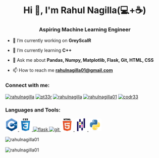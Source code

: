 <h1 align="center">Hi 👋, I'm Rahul Nagilla(💻+☕️)</h1>
<h3 align="center">Aspiring Machine Learning Engineer</h3>



- 🔭 I’m currently working on **GreyScalR**

- 🌱 I’m currently learning **C++**

- 💬 Ask me about **Pandas, Numpy, Matplotlib, Flask, Git, HTML, CSS**

- 📫 How to reach me **rahulnagilla01@gmail.com**

<h3 align="left">Connect with me:</h3>
<p align="left">
<a href="https://linkedin.com/in/rahulnagilla" target="blank"><img align="center" src="https://raw.githubusercontent.com/rahuldkjain/github-profile-readme-generator/master/src/images/icons/Social/linked-in-alt.svg" alt="rahulnagilla" height="30" width="40" /></a>
<a href="https://stackoverflow.com/users/pt33r" target="blank"><img align="center" src="https://raw.githubusercontent.com/rahuldkjain/github-profile-readme-generator/master/src/images/icons/Social/stack-overflow.svg" alt="pt33r" height="30" width="40" /></a>
<a href="https://kaggle.com/rahulnagilla" target="blank"><img align="center" src="https://raw.githubusercontent.com/rahuldkjain/github-profile-readme-generator/master/src/images/icons/Social/kaggle.svg" alt="rahulnagilla" height="30" width="40" /></a>
<a href="https://www.hackerrank.com/rahulnagilla01" target="blank"><img align="center" src="https://raw.githubusercontent.com/rahuldkjain/github-profile-readme-generator/master/src/images/icons/Social/hackerrank.svg" alt="rahulnagilla01" height="30" width="40" /></a>
<a href="https://codeforces.com/profile/codr33" target="blank"><img align="center" src="https://raw.githubusercontent.com/rahuldkjain/github-profile-readme-generator/master/src/images/icons/Social/codeforces.svg" alt="codr33" height="30" width="40" /></a>
</p>

<h3 align="left">Languages and Tools:</h3>
<p align="left"> <a href="https://www.w3schools.com/cpp/" target="_blank" rel="noreferrer"> <img src="https://raw.githubusercontent.com/devicons/devicon/master/icons/cplusplus/cplusplus-original.svg" alt="cplusplus" width="40" height="40"/> </a> <a href="https://www.w3schools.com/css/" target="_blank" rel="noreferrer"> <img src="https://raw.githubusercontent.com/devicons/devicon/master/icons/css3/css3-original-wordmark.svg" alt="css3" width="40" height="40"/> </a> <a href="https://flask.palletsprojects.com/" target="_blank" rel="noreferrer"> <img src="https://www.vectorlogo.zone/logos/pocoo_flask/pocoo_flask-icon.svg" alt="flask" width="40" height="40"/> </a> <a href="https://git-scm.com/" target="_blank" rel="noreferrer"> <img src="https://www.vectorlogo.zone/logos/git-scm/git-scm-icon.svg" alt="git" width="40" height="40"/> </a> <a href="https://www.w3.org/html/" target="_blank" rel="noreferrer"> <img src="https://raw.githubusercontent.com/devicons/devicon/master/icons/html5/html5-original-wordmark.svg" alt="html5" width="40" height="40"/> </a> <a href="https://pandas.pydata.org/" target="_blank" rel="noreferrer"> <img src="https://raw.githubusercontent.com/devicons/devicon/2ae2a900d2f041da66e950e4d48052658d850630/icons/pandas/pandas-original.svg" alt="pandas" width="40" height="40"/> </a> <a href="https://www.python.org" target="_blank" rel="noreferrer"> <img src="https://raw.githubusercontent.com/devicons/devicon/master/icons/python/python-original.svg" alt="python" width="40" height="40"/> </a> </p>

<p><img align="center" src="https://github-readme-stats.vercel.app/api/top-langs?username=rahulnagilla01&show_icons=true&locale=en&layout=compact" alt="rahulnagilla01" /></p>

<p><img align="center" src="https://github-readme-streak-stats.herokuapp.com/?user=rahulnagilla01&" alt="rahulnagilla01" /></p>
